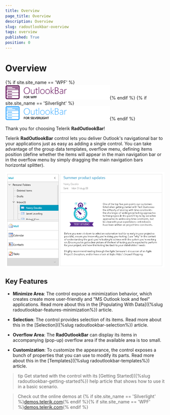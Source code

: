 ```yaml
---
title: Overview
page_title: Overview
description: Overview
slug: radoutlookbar-overview
tags: overview
published: True
position: 0
---
```


# Overview

{% if site.site_name == 'WPF' %}![outlookbar wpf icon](images/outlookbar_wpf_icon.png){% endif %}
{% if site.site_name == 'Silverlight' %}![outlookbar sl icon](images/outlookbar_sl_icon.png){% endif %}

Thank you for choosing Telerik __RadOutlookBar__!				

Telerik __RadOutlookBar__ control lets you deliver Outlook's navigational bar to your applications just as easy as adding a single control. You can take advantage of the group data templates, overflow menu, defining items position (define whether the items will appear in the main navigation bar or in the overflow menu by simply dragging the main navigation bars horizontal splitter).				

![RadOutlookBAr](images/outlook_overview2.PNG)

## Key Features

* __Minimize Area__: The control expose a minimization behavior, which creates create more user-friendly and "MS Outlook look and feel" applications. Read more about this in the [Populating With Data]({%slug radoutlookbar-features-minimization%}) article.

* __Selection__: The control provides selection of its items. Read more about this in the [Selection]({%slug radoutlookbar-selection%}) article.

* __Overflow Area__: The __RadOutlookBar__ can display its items in accompanying (pop-up) overflow area if the available area is too small.

* __Customization__: To customize the appearance, the control exposes a bunch of properties that you can use to modify its parts. Read more about this in the [Templates]({%slug radoutlookbar-templates%}) article.

>tip Get started with the control with its [Getting Started]({%slug radoutlookbar-getting-started%}) help article that shows how to use it in a basic scenario.

> Check out the online demos at {% if site.site_name == 'Silverlight' %}[demos.telerik.com](https://demos.telerik.com/silverlight/#OutlookBar/FirstLook){% endif %}{% if site.site_name == 'WPF' %}[demos.telerik.com](https://demos.telerik.com/wpf/){% endif %}

